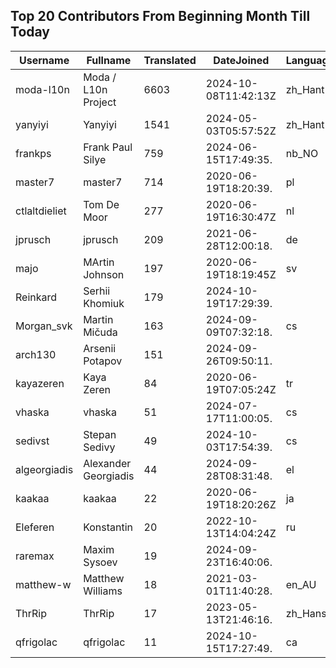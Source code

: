 ## Top 20 Contributors From Beginning Month Till Today ##
|Username|Fullname|Translated|DateJoined|Language|
|--------|--------|----------|----------|-------|
|moda-l10n|Moda / L10n Project|6603|2024-10-08T11:42:13Z|zh_Hant|
|yanyiyi|Yanyiyi|1541|2024-05-03T05:57:52Z|zh_Hant|
|frankps|Frank Paul Silye|759|2024-06-15T17:49:35.|nb_NO|
|master7|master7|714|2020-06-19T18:20:39.|pl|
|ctlaltdieliet|Tom De Moor|277|2020-06-19T16:30:47Z|nl|
|jprusch|jprusch|209|2021-06-28T12:00:18.|de|
|majo|MArtin Johnson|197|2020-06-19T18:19:45Z|sv|
|Reinkard|Serhii Khomiuk|179|2024-10-19T17:29:39.||
|Morgan_svk|Martin Mičuda|163|2024-09-09T07:32:18.|cs|
|arch130|Arsenii Potapov|151|2024-09-26T09:50:11.||
|kayazeren|Kaya Zeren|84|2020-06-19T07:05:24Z|tr|
|vhaska|vhaska|51|2024-07-17T11:00:05.|cs|
|sedivst|Stepan Sedivy|49|2024-10-03T17:54:39.|cs|
|algeorgiadis|Alexander Georgiadis|44|2024-09-28T08:31:48.|el|
|kaakaa|kaakaa|22|2020-06-19T18:20:26Z|ja|
|Eleferen|Konstantin|20|2022-10-13T14:04:24Z|ru|
|raremax|Maxim Sysoev|19|2024-09-23T16:40:06.||
|matthew-w|Matthew Williams|18|2021-03-01T11:40:28.|en_AU|
|ThrRip|ThrRip|17|2023-05-13T21:46:16.|zh_Hans|
|qfrigolac|qfrigolac|11|2024-10-15T17:27:49.|ca|
